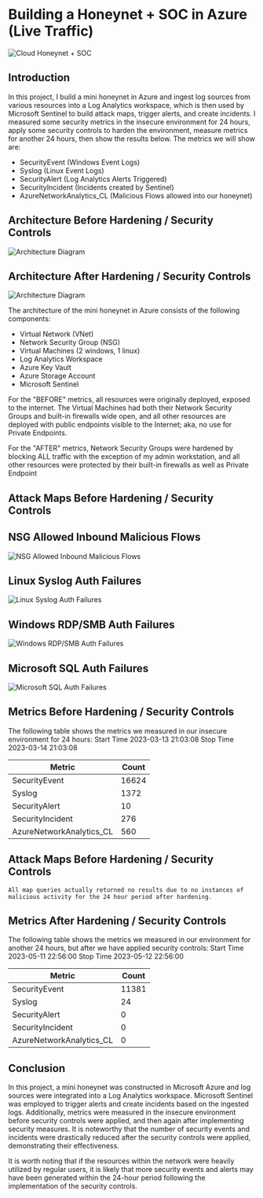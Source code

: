 # Building a Honeynet + SOC in Azure (Live Traffic)
![Cloud Honeynet + SOC](https://user-images.githubusercontent.com/65828628/236935173-6cb5f050-376a-4396-97aa-c147d9297f52.gif)

## Introduction

In this project, I build a mini honeynet in Azure and ingest log sources from various resources into a Log Analytics workspace, which is then used by Microsoft Sentinel to build attack maps, trigger alerts, and create incidents. I measured some security metrics in the insecure environment for 24 hours, apply some security controls to harden the environment, measure metrics for another 24 hours, then show the results below. The metrics we will show are:

- SecurityEvent (Windows Event Logs)
- Syslog (Linux Event Logs)
- SecurityAlert (Log Analytics Alerts Triggered)
- SecurityIncident (Incidents created by Sentinel)
- AzureNetworkAnalytics_CL (Malicious Flows allowed into our honeynet)

## Architecture Before Hardening / Security Controls
![Architecture Diagram](https://i.imgur.com/aBDwnKb.jpg)

## Architecture After Hardening / Security Controls
![Architecture Diagram](https://i.imgur.com/YQNa9Pp.jpg)

The architecture of the mini honeynet in Azure consists of the following components:

- Virtual Network (VNet)
- Network Security Group (NSG)
- Virtual Machines (2 windows, 1 linux)
- Log Analytics Workspace
- Azure Key Vault
- Azure Storage Account
- Microsoft Sentinel

For the "BEFORE" metrics, all resources were originally deployed, exposed to the internet. The Virtual Machines had both their Network Security Groups and built-in firewalls wide open, and all other resources are deployed with public endpoints visible to the Internet; aka, no use for Private Endpoints.

For the "AFTER" metrics, Network Security Groups were hardened by blocking ALL traffic with the exception of my admin workstation, and all other resources were protected by their built-in firewalls as well as Private Endpoint

## Attack Maps Before Hardening / Security Controls

## NSG Allowed Inbound Malicious Flows
![NSG Allowed Inbound Malicious Flows](https://i.imgur.com/g575HAr.png)<br>

## Linux Syslog Auth Failures
![Linux Syslog Auth Failures](https://i.imgur.com/8Bmsizg.png)<br>

## Windows RDP/SMB Auth Failures
![Windows RDP/SMB Auth Failures](https://i.imgur.com/LK9KotM.png)<br>

## Microsoft SQL Auth Failures
![Microsoft SQL Auth Failures](https://i.imgur.com/deZkDgQ.png)<br>

## Metrics Before Hardening / Security Controls

The following table shows the metrics we measured in our insecure environment for 24 hours:
Start Time 2023-03-13 21:03:08
Stop Time 2023-03-14 21:03:08

| Metric                   | Count
| ------------------------ | -----
| SecurityEvent            | 16624
| Syslog                   | 1372
| SecurityAlert            | 10
| SecurityIncident         | 276
| AzureNetworkAnalytics_CL | 560

## Attack Maps Before Hardening / Security Controls

```All map queries actually returned no results due to no instances of malicious activity for the 24 hour period after hardening.```

## Metrics After Hardening / Security Controls

The following table shows the metrics we measured in our environment for another 24 hours, but after we have applied security controls:
Start Time 2023-05-11 22:56:00
Stop Time	2023-05-12 22:56:00

| Metric                   | Count
| ------------------------ | -----
| SecurityEvent            | 11381
| Syslog                   | 24
| SecurityAlert            | 0
| SecurityIncident         | 0
| AzureNetworkAnalytics_CL | 0

## Conclusion

In this project, a mini honeynet was constructed in Microsoft Azure and log sources were integrated into a Log Analytics workspace. Microsoft Sentinel was employed to trigger alerts and create incidents based on the ingested logs. Additionally, metrics were measured in the insecure environment before security controls were applied, and then again after implementing security measures. It is noteworthy that the number of security events and incidents were drastically reduced after the security controls were applied, demonstrating their effectiveness.

It is worth noting that if the resources within the network were heavily utilized by regular users, it is likely that more security events and alerts may have been generated within the 24-hour period following the implementation of the security controls.
